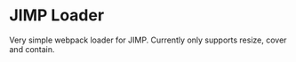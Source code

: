 # JIMP Loader
Very simple webpack loader for JIMP. Currently only supports resize, cover and contain.